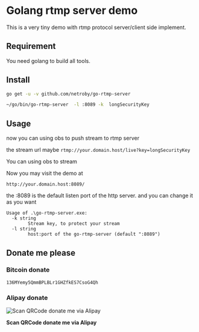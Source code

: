 # Golang rtmp server demo

This is a very tiny demo with rtmp protocol server/client side implement.

## Requirement

You need golang to build all tools. 

## Install

```bash
go get -u -v github.com/netroby/go-rtmp-server

~/go/bin/go-rtmp-server  -l :8089 -k  longSecurityKey
```


## Usage


now you can using obs to push stream to rtmp server


the stream url maybe ```rtmp://your.domain.host/live?key=longSecurityKey```

You can using obs to stream 

Now you may visit the demo at 
```
http://your.domain.host:8089/
```

the :8089 is the default listen port of the http server. and you can change it as you want

```
Usage of .\go-rtmp-server.exe:
  -k string
        Stream key, to protect your stream
  -l string
        host:port of the go-rtmp-server (default ":8089")
```

## Donate me please

### Bitcoin donate

```
136MYemy5QmmBPLBLr1GHZfkES7CsoG4Qh
```
### Alipay donate
![Scan QRCode donate me via Alipay](https://www.netroby.com/assets/images/alipayme.jpg)

**Scan QRCode donate me via Alipay**
